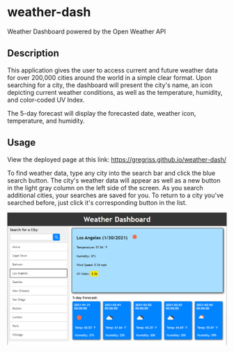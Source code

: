 # weather-dash
Weather Dashboard powered by the Open Weather API

## Description

This application gives the user to access current and future weather data for over 200,000 cities around the world in a simple clear format. Upon searching for a city, the dashboard will present the city's name, an icon depicting current weather conditions, as well as the temperature, humidity, and color-coded UV Index. 

The 5-day forecast will display the forecasted date, weather icon, temperature, and humidity. 

## Usage

View the deployed page at this link: https://gregriss.github.io/weather-dash/

To find weather data, type any city into the search bar and click the blue search button. The city's weather data will appear as well as a new button in the light gray column on the left side of the screen. As you search additional cities, your searches are saved for you. To return to a city you've searched before, just click it's corresponding button in the list. 

![Dashboard](assets/images/dashboard.png)

